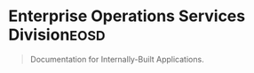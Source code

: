 
# Enterprise Operations Services Division<small>EOSD</small>

> Documentation for Internally-Built Applications.